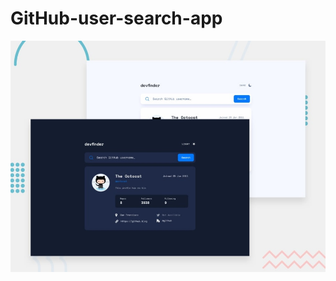 # GitHub-user-search-app

<img src="https://github.com/GuirecTalmo/GitHub-user-search-app/blob/main/design-gitsearch1.jpg?raw=true">


